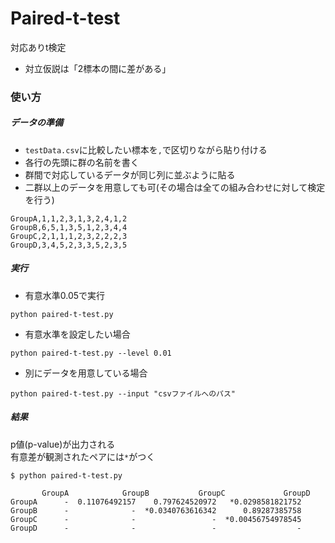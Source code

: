 # Paired-t-test
対応ありt検定
- 対立仮説は「2標本の間に差がある」


### 使い方
##### データの準備
- `testData.csv`に比較したい標本を`,`で区切りながら貼り付ける  
- 各行の先頭に群の名前を書く
- 群間で対応しているデータが同じ列に並ぶように貼る
- 二群以上のデータを用意しても可(その場合は全ての組み合わせに対して検定を行う)
```
GroupA,1,1,2,3,1,3,2,4,1,2
GroupB,6,5,1,3,5,1,2,3,4,4
GroupC,2,1,1,1,2,3,2,2,2,3
GroupD,3,4,5,2,3,3,5,2,3,5
```

##### 実行
- 有意水準0.05で実行
```
python paired-t-test.py
```
- 有意水準を設定したい場合
```
python paired-t-test.py --level 0.01
```

- 別にデータを用意している場合
```
python paired-t-test.py --input "csvファイルへのパス"
```

##### 結果
p値(p-value)が出力される  
有意差が観測されたペアには`*`がつく
```
$ python paired-t-test.py

       GroupA            GroupB           GroupC             GroupD
GroupA      -  0.11076492157    0.797624520972   *0.0298581821752
GroupB      -              -  *0.0340763616342      0.89287385758
GroupC      -              -                 -  *0.00456754978545
GroupD      -              -                 -                  -
```
